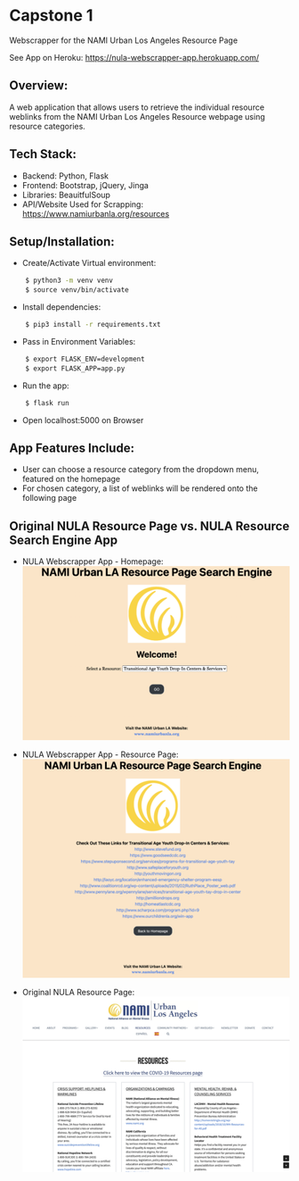 # Capstone 1

Webscrapper for the NAMI Urban Los Angeles Resource Page

See App on Heroku: https://nula-webscrapper-app.herokuapp.com/

## Overview: 
A web application that allows users to retrieve the individual resource weblinks from the NAMI Urban Los Angeles Resource webpage using resource categories. 

## Tech Stack:
- Backend: 
Python, Flask
- Frontend: 
Bootstrap, jQuery, Jinga
- Libraries:
BeauitfulSoup
- API/Website Used for Scrapping: 
https://www.namiurbanla.org/resources

## Setup/Installation:
- Create/Activate Virtual environment:
```bash
    $ python3 -m venv venv
    $ source venv/bin/activate
```

- Install dependencies:
```bash
    $ pip3 install -r requirements.txt
```

- Pass in Environment Variables:
```bash
    $ export FLASK_ENV=development
    $ export FLASK_APP=app.py
```

- Run the app:
``` bash    
    $ flask run
```

- Open localhost:5000 on Browser

## App Features Include:
- User can choose a resource category from the dropdown menu, featured on the homepage
- For chosen category, a list of weblinks will be rendered onto the following page

## Original NULA Resource Page vs. NULA Resource Search Engine App

- NULA Webscrapper App - Homepage:
![Alt text](/static/img/homepage.png?raw=true "App Homepage")

- NULA Webscrapper App - Resource Page:
![Alt text](/static/img/resource_page.png?raw=true "App Resource Page")

- Original NULA Resource Page:
![Alt text](/static/img/original_site.png?raw=true "Original NULA Resource Page")
